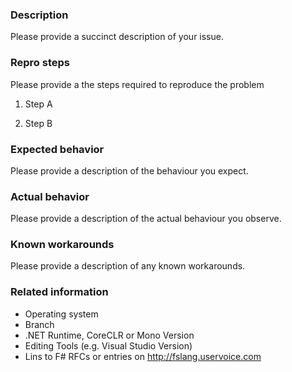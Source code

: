 
### Description

Please provide a succinct description of your issue.

### Repro steps

Please provide a the steps required to reproduce the problem

1. Step A

2. Step B

### Expected behavior

Please provide a description of the behaviour you expect.

### Actual behavior

Please provide a description of the actual behaviour you observe. 

### Known workarounds

Please provide a description of any known workarounds.

### Related information 

* Operating system
* Branch
* .NET Runtime, CoreCLR or Mono Version
* Editing Tools (e.g. Visual Studio Version)
* Lins to F# RFCs or entries on http://fslang.uservoice.com



